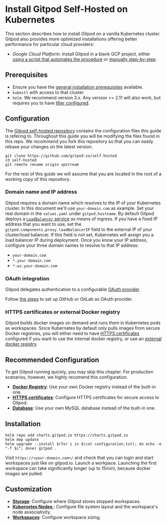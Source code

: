 # Install Gitpod Self-Hosted on Kubernetes
This section describes how to install Gitpod on a vanilla Kubernetes cluster.
Gitpod also provides more optimized installations offering better performance for particular cloud providers:
* *Google Cloud Platform*: Install Gitpod in a blank GCP project, either [using a script that automates the procedure](../11-install-on-gcp-script/) or [manually step-by-step](../12-install-on-gcp_manual/).

## Prerequisites
- Ensure you have the [general installation prerequisites](../01-prepare-installation/) available.
- `kubectl` with access to that cluster.
- `helm`. We recommend version 3.x. Any version >= 2.11 will also work, but requires you to have [tiller configured](../90_helm_2x/).

## Configuration

The [Gitpod self-hosted repository](https://github.com/gitpod-io/self-hosted) contains the configuration files this guide is refering to.
Throughout this guide you will be modifying the files found in this repo.
We recommend you fork this repository so that you can easily rebase your changes on the latest version.

```
git clone https://github.com/gitpod-io/self-hosted
cd self-hosted
git remote rename origin upstream
```

For the rest of this guide we will assume that you are located in the root of a working copy of this repository.

### Domain name and IP address
Gitpod requires a domain name which resolves to the IP of your Kubernetes cluster. In this document we'll use `your-domain.com` as example. Set your real domain in the `values.yaml` under `gitpod.hostname`.
By default Gitpod deploys a [`LoadBalancer` service](https://kubernetes.io/docs/concepts/services-networking/service/#loadbalancer) as means of ingress.
If you have a fixed IP address that you want to use, set the `gitpod.components.proxy.loadBalancerIP` field to the external IP of your cluster/load balancer.
If this field is not set, Kubernetes will assign you a load balancer IP during deployment.
Once you know your IP address, configure your three domain names to resolve to that IP address:
 - `your-domain.com`
 - `*.your-domain.com`
 - `*.ws.your-domain.com`

### OAuth integration
Gitpod delegates authentication to a configurable [OAuth provider](../01-prepare-installation/#user-authorization-and-git-integration).

Follow [the steps](../30-oauth/) to set up GitHub or GitLab as OAuth provider.

### HTTPS certificates or external Docker registry
Gitpod builds docker images on demand and runs them in Kubernetes pods as workspaces.
Since Kubernetes by default only pulls images from secure Docker registries,
you will either need to have [HTTPS certificates](../34_https_certs/) configured if you want to use the internal docker registry,
or use an [external docker registry](../35_docker_registry/).

## Recommended Configuration

To get Gitpod running quickly, you may skip this chapter.
For production scenarios, however, we highly recomend this configuration.

* [**Docker Registry**](../35_docker_registry/): Use your own Docker registry instead of the built-in one.
* [**HTTPS certificates**](../34_https_certs/): Configure HTTPS certificates for secure access to Gitpod.
* [**Database**](../36_database/): Use your own MySQL database instead of the built-in one.

## Installation
```
helm repo add charts.gitpod.io https://charts.gitpod.io
helm dep update
helm upgrade --install $(for i in $(cat configuration.txt); do echo -e "-f $i"; done) gitpod .
```

Visit `https://<your-domain.com>/` and check that you can login and start workspaces just like on gitpod.io.
Launch a workpace. Launching the first workspace can take significantly longer (up to 15min), because docker images are pulled.

## Customization

* [**Storage**](../32-storage/): Configure where Gitpod stores stopped workspaces.
* [**Kubernetes Nodes**:](../33-nodes/): Configure file system layout and the workspace's node associativity.
* [**Workspaces**](../31-workspaces/): Configure workspace sizing.
